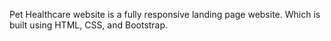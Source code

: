 Pet Healthcare website is a fully responsive landing page website. Which is built using HTML, CSS, and Bootstrap.

